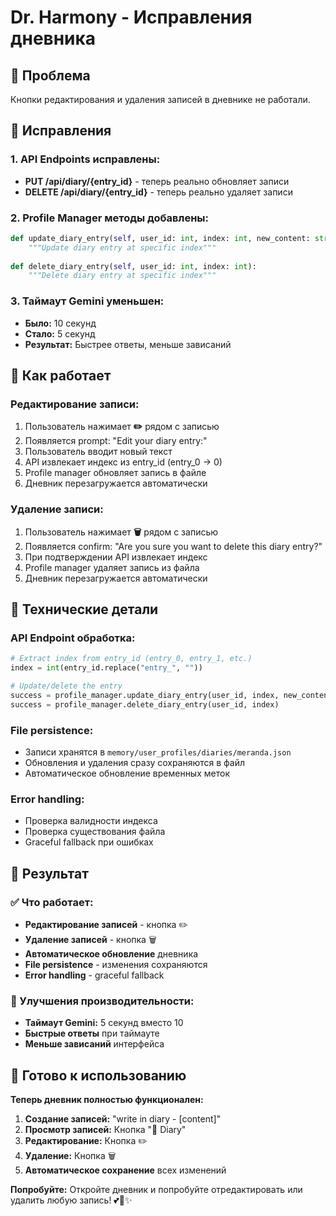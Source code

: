 # Dr. Harmony - Исправления дневника

## 🎯 Проблема
Кнопки редактирования и удаления записей в дневнике не работали.

## 🔧 Исправления

### 1. **API Endpoints исправлены:**
- **PUT /api/diary/{entry_id}** - теперь реально обновляет записи
- **DELETE /api/diary/{entry_id}** - теперь реально удаляет записи

### 2. **Profile Manager методы добавлены:**
```python
def update_diary_entry(self, user_id: int, index: int, new_content: str):
    """Update diary entry at specific index"""
    
def delete_diary_entry(self, user_id: int, index: int):
    """Delete diary entry at specific index"""
```

### 3. **Таймаут Gemini уменьшен:**
- **Было:** 10 секунд
- **Стало:** 5 секунд
- **Результат:** Быстрее ответы, меньше зависаний

## 📝 Как работает

### Редактирование записи:
1. Пользователь нажимает **✏️** рядом с записью
2. Появляется prompt: "Edit your diary entry:"
3. Пользователь вводит новый текст
4. API извлекает индекс из entry_id (entry_0 → 0)
5. Profile manager обновляет запись в файле
6. Дневник перезагружается автоматически

### Удаление записи:
1. Пользователь нажимает **🗑️** рядом с записью
2. Появляется confirm: "Are you sure you want to delete this diary entry?"
3. При подтверждении API извлекает индекс
4. Profile manager удаляет запись из файла
5. Дневник перезагружается автоматически

## 🔧 Технические детали

### API Endpoint обработка:
```python
# Extract index from entry_id (entry_0, entry_1, etc.)
index = int(entry_id.replace("entry_", ""))

# Update/delete the entry
success = profile_manager.update_diary_entry(user_id, index, new_content)
success = profile_manager.delete_diary_entry(user_id, index)
```

### File persistence:
- Записи хранятся в `memory/user_profiles/diaries/meranda.json`
- Обновления и удаления сразу сохраняются в файл
- Автоматическое обновление временных меток

### Error handling:
- Проверка валидности индекса
- Проверка существования файла
- Graceful fallback при ошибках

## 🎯 Результат

### ✅ Что работает:
- **Редактирование записей** - кнопка ✏️
- **Удаление записей** - кнопка 🗑️
- **Автоматическое обновление** дневника
- **File persistence** - изменения сохраняются
- **Error handling** - graceful fallback

### 🚀 Улучшения производительности:
- **Таймаут Gemini:** 5 секунд вместо 10
- **Быстрые ответы** при таймауте
- **Меньше зависаний** интерфейса

## 🎉 Готово к использованию

**Теперь дневник полностью функционален:**

1. **Создание записей:** "write in diary - [content]"
2. **Просмотр записей:** Кнопка "📖 Diary"
3. **Редактирование:** Кнопка ✏️
4. **Удаление:** Кнопка 🗑️
5. **Автоматическое сохранение** всех изменений

**Попробуйте:** Откройте дневник и попробуйте отредактировать или удалить любую запись! 💕📖✨ 